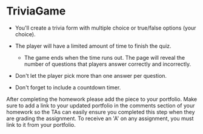 # TriviaGame

* You'll create a trivia form with multiple choice or true/false options (your choice).

* The player will have a limited amount of time to finish the quiz. 

  * The game ends when the time runs out. The page will reveal the number of questions that players answer correctly and incorrectly.

* Don't let the player pick more than one answer per question.

* Don't forget to include a countdown timer.

After completing the homework please add the piece to your portfolio. Make sure to add a link to your updated portfolio in the comments section of your homework so the TAs can easily ensure you completed this step when they are grading the assignment. To receive an 'A' on any assignment, you must link to it from your portfolio.

<!-- -----pseudocode----- -->
<!-- 
    
 -->